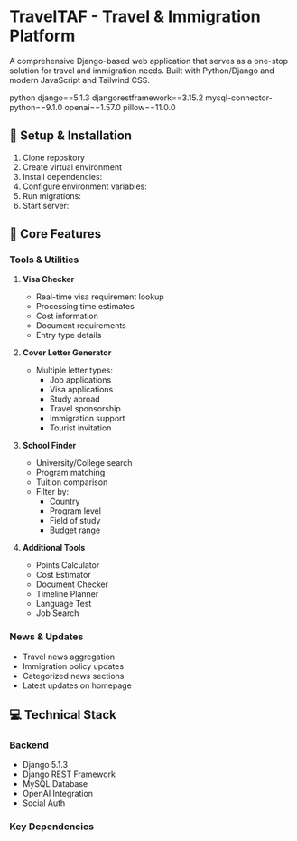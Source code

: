 # TravelTAF - Travel & Immigration Platform

A comprehensive Django-based web application that serves as a one-stop solution for travel and immigration needs. Built with Python/Django and modern JavaScript and Tailwind CSS.

python
django==5.1.3
djangorestframework==3.15.2
mysql-connector-python==9.1.0
openai==1.57.0
pillow==11.0.0



## 🔧 Setup & Installation

1. Clone repository
2. Create virtual environment
3. Install dependencies:
4. Configure environment variables:
5. Run migrations:
6. Start server:

## 🌟 Core Features

### Tools & Utilities
1. **Visa Checker**
   - Real-time visa requirement lookup
   - Processing time estimates
   - Cost information
   - Document requirements
   - Entry type details

2. **Cover Letter Generator**
   - Multiple letter types:
     - Job applications
     - Visa applications 
     - Study abroad
     - Travel sponsorship
     - Immigration support
     - Tourist invitation

3. **School Finder**
   - University/College search
   - Program matching
   - Tuition comparison
   - Filter by:
     - Country
     - Program level
     - Field of study
     - Budget range

4. **Additional Tools**
   - Points Calculator
   - Cost Estimator
   - Document Checker
   - Timeline Planner
   - Language Test
   - Job Search

### News & Updates
- Travel news aggregation
- Immigration policy updates
- Categorized news sections
- Latest updates on homepage

## 💻 Technical Stack

### Backend
- Django 5.1.3
- Django REST Framework
- MySQL Database
- OpenAI Integration
- Social Auth

### Key Dependencies